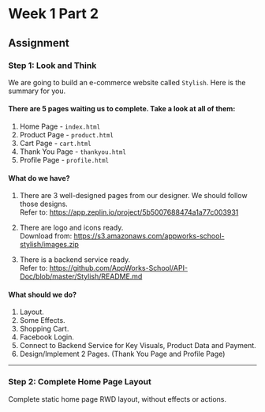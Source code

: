 # Week 1 Part 2

## Assignment

### Step 1: Look and Think

We are going to build an e-commerce website called `Stylish`. Here is the summary for you.

#### There are 5 pages waiting us to complete. Take a look at all of them:

1. Home Page - `index.html`
2. Product Page - `product.html`
3. Cart Page - `cart.html`
4. Thank You Page - `thankyou.html`
5. Profile Page - `profile.html`

#### What do we have?

1. There are 3 well-designed pages from our designer. We should follow those designs.  
Refer to: https://app.zeplin.io/project/5b5007688474a1a77c003931

2. There are logo and icons ready.  
Download from: https://s3.amazonaws.com/appworks-school-stylish/images.zip

3. There is a backend service ready.  
Refer to: https://github.com/AppWorks-School/API-Doc/blob/master/Stylish/README.md

#### What should we do?

1. Layout.
2. Some Effects.
3. Shopping Cart.
4. Facebook Login.
5. Connect to Backend Service for Key Visuals, Product Data and Payment.
6. Design/Implement 2 Pages. (Thank You Page and Profile Page)

---

### Step 2: Complete Home Page Layout

Complete static home page RWD layout, without effects or actions.
